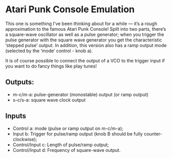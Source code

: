 # Atari Punk Console Emulation

This one is something I’ve been thinking about for a while — it’s a rough approximation to the famous Atari Punk Console!
Split into two parts, there’s a square-wave oscillator as well as a pulse generator; when you trigger the pulse generator
with the square wave generator you get the characteristic ‘stepped pulse’ output. In addition, this version also has a
ramp output mode (selected by the ‘mode’ control - knob a).

It is of course possible to connect the output of a VCO to the trigger input if you want to do fancy things like play tunes!

## Outputs:

- m-c/m-a: pulse-generator (monostable) output (or ramp output)
- s-c/s-a: square wave clock output

## Inputs

- Control a: mode (pulse or ramp output on m-c/m-a);
- Input b: Trigger for pulse/ramp output (knob B should be fully counter-clockwise);
- Control/Input c: Length of pulse/ramp output;
- Control/Input d: Frequency of square-wave output.

